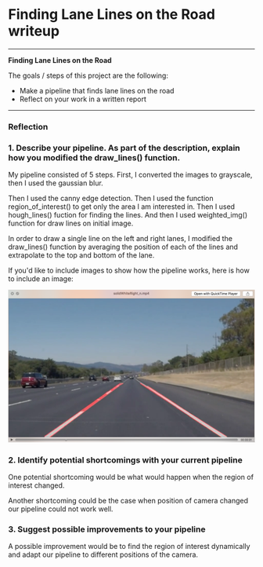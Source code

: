 # **Finding Lane Lines on the Road writeup** 


---

**Finding Lane Lines on the Road**

The goals / steps of this project are the following:
* Make a pipeline that finds lane lines on the road
* Reflect on your work in a written report


[//]: # (Image References)

[image1]: ./video_withlines.png "Result"

---

### Reflection

### 1. Describe your pipeline. As part of the description, explain how you modified the draw_lines() function.

My pipeline consisted of 5 steps. First, I converted the images to grayscale, then I used the gaussian blur.

Then I used the canny edge detection. Then I used the function region_of_interest() to get only the area I am interested in.
Then I used hough_lines() fuction for finding the lines. And then I used weighted_img() function for draw lines on initial image.

In order to draw a single line on the left and right lanes, I modified the draw_lines() function by averaging the position of each of 
the lines and extrapolate to the top and bottom of the lane.

If you'd like to include images to show how the pipeline works, here is how to include an image: 

![alt text][image1]


### 2. Identify potential shortcomings with your current pipeline


One potential shortcoming would be what would happen when the region of interest changed.

Another shortcoming could be the case when position of camera changed our pipeline could not work well.


### 3. Suggest possible improvements to your pipeline

A possible improvement would be to find the region of interest dynamically and adapt our pipeline to different positions of the camera.

